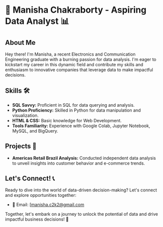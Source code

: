 # 🚀 Manisha Chakraborty - Aspiring Data Analyst 📊

## About Me
Hey there!  I'm Manisha, a recent Electronics and Communication Engineering graduate with a burning passion for data analysis. I'm eager to kickstart my career in this dynamic field and contribute my skills and enthusiasm to innovative companies that leverage data to make impactful decisions.

## Skills 🛠️
- **SQL Savvy:** Proficient in SQL for data querying and analysis.
- **Python Proficiency:** Skilled in Python for data manipulation and visualization.
- **HTML & CSS:** Basic knowledge for Web Development.
- **Tools Familiarity:** Experience with Google Colab, Jupyter Notebook, MySQL, and BigQuery.
 
## Projects 🚀
- **Americas Retail Brazil Analysis:** Conducted independent data analysis to unveil insights into customer behavior and e-commerce trends.

## Let's Connect! 📞
Ready to dive into the world of data-driven decision-making? Let's connect and explore opportunities together:
- 📧 Email: [manisha.c2k2@gmail.com

Together, let's embark on a journey to unlock the potential of data and drive impactful business decisions! 💫



